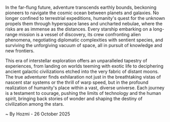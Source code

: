 
In the far-flung future, adventure transcends earthly bounds, beckoning pioneers to navigate the cosmic ocean between planets and galaxies. No longer confined to terrestrial expeditions, humanity's quest for the unknown propels them through hyperspace lanes and uncharted nebulae, where the risks are as immense as the distances. Every starship embarking on a long-range mission is a vessel of discovery, its crew confronting alien phenomena, negotiating diplomatic complexities with sentient species, and surviving the unforgiving vacuum of space, all in pursuit of knowledge and new frontiers.

This era of interstellar exploration offers an unparalleled tapestry of experiences, from landing on worlds teeming with exotic life to deciphering ancient galactic civilizations etched into the very fabric of distant moons. The true adventurer finds exhilaration not just in the breathtaking vistas of nascent star systems or the thrill of warp speed, but in the profound realization of humanity's place within a vast, diverse universe. Each journey is a testament to courage, pushing the limits of technology and the human spirit, bringing back stories of wonder and shaping the destiny of civilization among the stars.

~ By Hozmi - 26 October 2025
